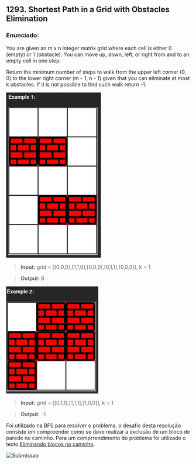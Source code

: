 ## 1293. Shortest Path in a Grid with Obstacles Elimination

### Enunciado:
You are given an m x n integer matrix grid where each cell is either 0 (empty) or 1 (obstacle). You can move up, down, left, or right from and to an empty cell in one step.

Return the minimum number of steps to walk from the upper left corner (0, 0) to the lower right corner (m - 1, n - 1) given that you can eliminate at most k obstacles. If it is not possible to find such walk return -1.

![Exemplo1](https://github.com/projeto-de-algoritmos-2024/Grafos1_LeetCodeExs/blob/master/Questoes/Questao_1293/Ex1.png "Exemplo1")

>**Input:** grid = [[0,0,0],[1,1,0],[0,0,0],[0,1,1],[0,0,0]], k = 1

>**Output:** 6

![Exemplo2](https://github.com/projeto-de-algoritmos-2024/Grafos1_LeetCodeExs/blob/master/Questoes/Questao_1293/Ex2.png "Exemplo2")

>**Input:** grid = [[0,1,1],[1,1,1],[1,0,0]], k = 1

>**Output:** -1

Foi utilizado na BFS para resolver o problema, o desafio desta resolução consiste em compreender como se deve realizar a exclusão de um bloco de parede no caminho.
Para um comprrendimento do problema foi utilizado o texto [Eliminando blocos no caminho](https://medium.com/algorithms-digest/shortest-path-in-a-grid-with-obstacles-elimination-ad0c07ed41c2).

![Submissao](https://github.com/projeto-de-algoritmos-2024/Grafos1_LeetCodeExs/blob/master/Questoes/Questao_1293/Aceito.png "Exercicio Submetido")
